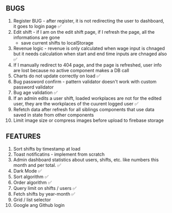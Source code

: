 ## BUGS

1. Register BUG - after register, it is not redirecting the user to dashboard, it goes to login page ✅
2. Edit shift - if I am on the edit shift page, if I refresh the page, all the informations are gone
   - save current shifts to localStorage
3. Revenue logic - revenue is only calculated when wage input is chnaged but it needs calculation when start and end time inputs are chnaged also ✅
4. If I manually redirect to 404 page, and the page is refreshed, user info are lost because no active component makes a DB call
5. Charts do not update correctly on load ✅
6. Bug password confirm - pattern validator doesn't work with custom password validator
7. Bug age validation ✅
8. If an admin edits a user shift, loaded workplaces are not for the edited user, they are the workplaces of the cuurent logged user ✅
9. Refetch data after refresh for all siblings components that use data saved in state from other components
10. Limit image size or compress images before upload to firebase storage

## FEATURES

1. Sort shifts by timestamp at load
2. Toast notificatins - implement from scratch
3. Admin dashboard statistics about users, shifts, etc. like numbers this month and per total. ✅
4. Dark Mode ✅
5. Sort algorithm ✅
6. Order algorithm ✅
7. Query limit on shifts / users ✅
8. Fetch shifts by year-month ✅
9. Grid / list selector
10. Google ang Github login
